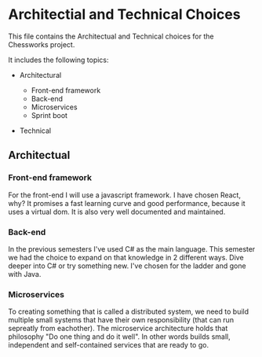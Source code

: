 # Architectial and Technical Choices

This file contains the Architectual and Technical choices for the Chessworks project.

It includes the following topics:

- Architectural
  - Front-end framework
  - Back-end 
  - Microservices
  - Sprint boot
 
- Technical



## Architectual
### Front-end framework
For the front-end I will use a javascript framework. I have chosen React, why? It promises a fast learning curve and good performance, because it uses a virtual dom. It is also very well documented and maintained.

### Back-end
In the previous semesters I've used C# as the main language. This semester we had the choice to expand on that knowledge in 2 different ways. Dive deeper into C# or try something new. I've chosen for the ladder and gone with Java. 

### Microservices
To creating something that is called a distributed system, we need to build multiple small systems that have their own responsibility (that can run sepreatly from eachother). The microservice architecture holds that philosophy "Do one thing and do it well". In other words builds small, independent and self-contained services that are ready to go.
